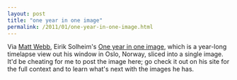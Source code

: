 ```yaml
---
layout: post
title: "one year in one image"
permalink: /2011/01/one-year-in-one-image.html
---
```


<p>Via <a href="http://interconnected.org/home/2011/01/06/one_year_in_one_image">Matt Webb</a>, Eirik Solheim&#39;s <a href="http://eirikso.com/2011/01/04/one-year-in-one-image/">One year in one image</a>, which is a year-long timelapse view out his window in Oslo, Norway, sliced into a single image. It&#39;d be cheating for me to post the image here; go check it out on his site for the full context and to learn what&#39;s next with the images he has.</p>


